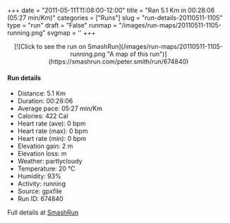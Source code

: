 +++
date = "2011-05-11T11:08:00-12:00"
title = "Ran 5.1 Km in 00:28:06 (05:27 min/Km)"
categories = ["Runs"]
slug = "run-details-20110511-1105"
type = "run"
draft = "False"
runmap = "/images/run-maps/20110511-1105-running.png"
svgmap = '<polyline points="27 14, 29 17, 8 33, 91 100, 44 97, 31 68, 31 84, 36 91, 79 72, 74 80, 75 76, 62 84, 73 72, 70 64, 73 65, 67 79, 72 71, 71 68, 71 71, 69 77, 71 73, 69 62, 71 61, 73 68, 68 81, 74 65, 71 62, 72 61, 72 71, 68 82, 71 73, 67 57, 71 58, 71 71, 67 82, 72 74, 72 67, 68 59, 72 65, 67 80, 71 70, 67 59, 71 61, 72 66, 66 84, 73 70, 65 59, 55 56, 8 33, 23 15, 28 13, 23 14, 23 16, 30 13, 32 3, 21 0">'
+++



<!--more-->

<center>
[![Click to see the run on SmashRun](/images/run-maps/20110511-1105-running.png "A map of this run")](https://smashrun.com/peter.smith/run/674840)
</center>

#### Run details

* Distance: 5.1 Km
* Duration: 00:28:06
* Average pace: 05:27 min/Km
* Calories: 422 Cal
* Heart rate (ave): 0 bpm
* Heart rate (max): 0 bpm
* Heart rate (min): 0 bpm
* Elevation gain: 2 m
* Elevation loss:  m
* Weather: partlycloudy
* Temperature: 20 &deg;C
* Humidity: 93%
* Activity: running
* Source: gpxfile
* Run ID: 674840

Full details at [SmashRun](https://smashrun.com/peter.smith/run/674840)